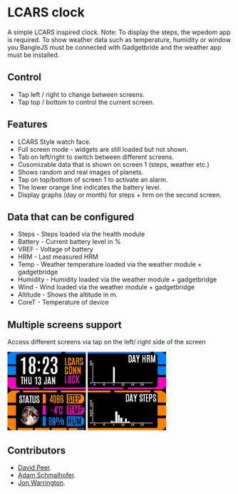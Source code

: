 # LCARS clock

A simple LCARS inspired clock.
Note: To display the steps, the wpedom app is required. To show weather data
such as temperature, humidity or window you BangleJS must be connected
with Gadgetbride and the weather app must be installed.

## Control
 * Tap left / right to change between screens.
 * Tap top / bottom to control the current screen.

## Features
 * LCARS Style watch face.
 * Full screen mode - widgets are still loaded but not shown.
 * Tab on left/right to switch between different screens.
 * Cusomizable data that is shown on screen 1 (steps, weather etc.)
 * Shows random and real images of planets.
 * Tap on top/bottom of screen 1 to activate an alarm.
 * The lower orange line indicates the battery level.
 * Display graphs (day or month) for steps + hrm on the second screen.

## Data that can be configured
 * Steps - Steps loaded via the health module
 * Battery - Current battery level in %
 * VREF - Voltage of battery
 * HRM - Last measured HRM
 * Temp - Weather temperature loaded via the weather module + gadgetbridge
 * Humidity - Humidity loaded via the weather module + gadgetbridge
 * Wind - Wind loaded via the weather module + gadgetbridge
 * Altitude - Shows the altitude in m.
 * CoreT - Temperature of device

## Multiple screens support
Access different screens via tap on the left/ right side of the screen

![](screenshot.png)
![](screenshot_2.png)


## Contributors
- [David Peer](https://github.com/peerdavid).
- [Adam Schmalhofer](https://github.com/adamschmalhofer).
- [Jon Warrington](https://github.com/BartokW).
